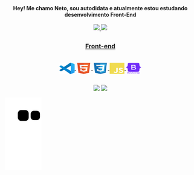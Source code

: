 <div align="center"><strong> Hey! Me chamo Neto, sou autodidata e atualmente estou estudando desenvolvimento Front-End </strong></div><br>

<div align="center">
  <a href="https://github.com/ntsooares">
  <img height="130em" src="https://github-readme-stats.vercel.app/api?username=ntsooares&show_icons=true&theme=dark&include_all_commits=true&count_private=true"/>
  <img height="130em" src="https://github-readme-stats.vercel.app/api/top-langs/?username=ntsooares&layout=compact&langs_count=7&theme=dark"/>
</div>
  
##
  
<h3 align="center"> Front-end </h3>
<div align="center" style="display: inline_block"><br>
  <img align="center" alt="Neto-VScode" height="30" width="40" src="https://raw.githubusercontent.com/devicons/devicon/9f4f5cdb393299a81125eb5127929ea7bfe42889/icons/vscode/vscode-original.svg">
  <img align="center" alt="Neto-HTML" height="30" width="40" src="https://raw.githubusercontent.com/devicons/devicon/master/icons/html5/html5-original.svg">
  <img align="center" alt="Neto-CSS" height="30" width="40" src="https://raw.githubusercontent.com/devicons/devicon/master/icons/css3/css3-original.svg">
  <img align="center" alt="Neto-Js" height="30" width="40" src="https://raw.githubusercontent.com/devicons/devicon/master/icons/javascript/javascript-plain.svg">
  <img align="center" alt="Neto-bootstrp" height="30" width="40"src="https://raw.githubusercontent.com/devicons/devicon/9f4f5cdb393299a81125eb5127929ea7bfe42889/icons/bootstrap/bootstrap-plain-wordmark.svg">
</div>
  
  
 ##
 
<div align="center" style="display: inline_block"> 
   <a href = "mailto:ntsooareslab@gmail.com"><img src="https://img.shields.io/badge/-Gmail-%23333?style=for-the-badge&logo=gmail&logoColor=white" target="_blank"></a>
   <a href="https://www.linkedin.com/in/ntsooares" target="_blank"><img src="https://img.shields.io/badge/-LinkedIn-%230077B5?style=for-the-badge&logo=linkedin&logoColor=white" target="_blank"></a> 
  </div>
 
  ![Snake animation](https://github.com/ntsooares/ntsooares/blob/output/github-contribution-grid-snake.svg)
 
</div>
